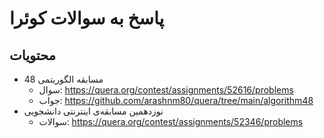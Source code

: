 # پاسخ به سوالات کوئرا
## محتویات
- مسابقه الگوریتمی 48
  - سوال: https://quera.org/contest/assignments/52616/problems
  - جواب: https://github.com/arashnm80/quera/tree/main/algorithm48
- نوزدهمین مسابقه‌ی اینترنتی دانشجویی
  - سوالات: https://quera.org/contest/assignments/52346/problems
